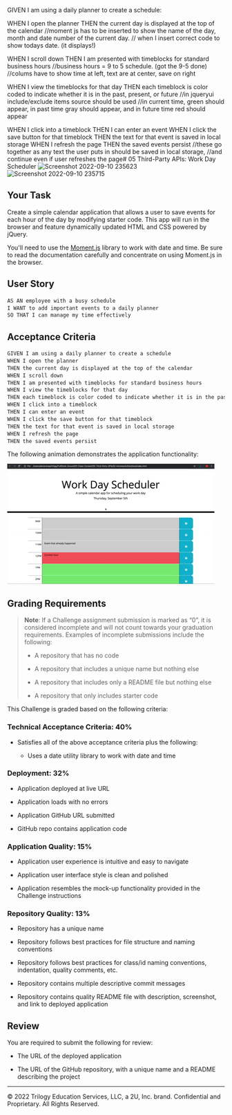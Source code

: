 GIVEN I am using a daily planner to create a schedule:

WHEN I open the planner
THEN the current day is displayed at the top of the calendar
    //moment js has to be inserted to show the name of the day, month and date number of the current day.
    // when I insert correct code to show todays date. (it displays!)

WHEN I scroll down
THEN I am presented with timeblocks for standard business hours
    //business hours = 9 to 5 schedule. (got the 9-5 done)
    //colums have to show time at left, text are at center, save on right

WHEN I view the timeblocks for that day
THEN each timeblock is color coded to indicate whether it is in the past, present, or future
    //in jqueryui include/exclude items source should be used
    //in current time, green should appear, in past time gray should appear, and in future time red should appear 
    
WHEN I click into a timeblock
THEN I can enter an event
WHEN I click the save button for that timeblock
THEN the text for that event is saved in local storage
WHEN I refresh the page
THEN the saved events persist
    //these go together as any text the user puts in should be saved in local storage,
    //and continue even if user refreshes the page# 05 Third-Party APIs: Work Day Scheduler
![Screenshot 2022-09-10 235623](https://user-images.githubusercontent.com/110939445/189513158-ef557eac-35f2-4683-9e62-504843412a60.png)
![Screenshot 2022-09-10 235715](https://user-images.githubusercontent.com/110939445/189513163-0ca62411-fb4b-4ff5-b5c2-9d69c5c4f89d.png)

## Your Task

Create a simple calendar application that allows a user to save events for each hour of the day by modifying starter code. This app will run in the browser and feature dynamically updated HTML and CSS powered by jQuery.

You'll need to use the [Moment.js](https://momentjs.com/) library to work with date and time. Be sure to read the documentation carefully and concentrate on using Moment.js in the browser.

## User Story

```md
AS AN employee with a busy schedule
I WANT to add important events to a daily planner
SO THAT I can manage my time effectively
```

## Acceptance Criteria

```md
GIVEN I am using a daily planner to create a schedule
WHEN I open the planner
THEN the current day is displayed at the top of the calendar
WHEN I scroll down
THEN I am presented with timeblocks for standard business hours
WHEN I view the timeblocks for that day
THEN each timeblock is color coded to indicate whether it is in the past, present, or future
WHEN I click into a timeblock
THEN I can enter an event
WHEN I click the save button for that timeblock
THEN the text for that event is saved in local storage
WHEN I refresh the page
THEN the saved events persist
```

The following animation demonstrates the application functionality:

![A user clicks on slots on the color-coded calendar and edits the events.](./Assets/05-third-party-apis-homework-demo.gif)


## Grading Requirements

> **Note**: If a Challenge assignment submission is marked as “0”, it is considered incomplete and will not count towards your graduation requirements. Examples of incomplete submissions include the following:
>
> * A repository that has no code
>
> * A repository that includes a unique name but nothing else
>
> * A repository that includes only a README file but nothing else
>
> * A repository that only includes starter code

This Challenge is graded based on the following criteria: 

### Technical Acceptance Criteria: 40%

* Satisfies all of the above acceptance criteria plus the following:

  * Uses a date utility library to work with date and time

### Deployment: 32%

* Application deployed at live URL

* Application loads with no errors

* Application GitHub URL submitted

* GitHub repo contains application code

### Application Quality: 15%

* Application user experience is intuitive and easy to navigate

* Application user interface style is clean and polished

* Application resembles the mock-up functionality provided in the Challenge instructions

### Repository Quality: 13%

* Repository has a unique name

* Repository follows best practices for file structure and naming conventions

* Repository follows best practices for class/id naming conventions, indentation, quality comments, etc.

* Repository contains multiple descriptive commit messages

* Repository contains quality README file with description, screenshot, and link to deployed application

## Review

You are required to submit the following for review:

* The URL of the deployed application

* The URL of the GitHub repository, with a unique name and a README describing the project

- - -
© 2022 Trilogy Education Services, LLC, a 2U, Inc. brand. Confidential and Proprietary. All Rights Reserved.
